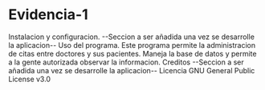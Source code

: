 # Evidencia-1
Instalacion y configuracion.
--Seccion a ser añadida una vez se desarrolle la aplicacion--
Uso del programa.
Este programa permite la administracion de citas entre doctores y sus pacientes. Maneja la base de datos y permite a la gente autorizada observar la informacion. 
Creditos
--Seccion a ser añadida una vez se desarrolle la aplicacion--
Licencia
GNU General Public License v3.0
